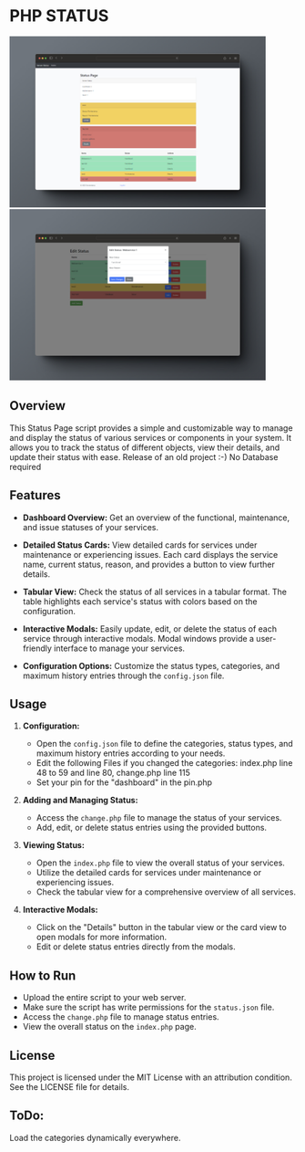 # PHP STATUS

<img src="assets/img/index.jpg" style="max-width: 450px;">
<img src="assets/img/dashboard.jpg" style="max-width: 450px;">


## Overview

This Status Page script provides a simple and customizable way to manage and display the status of various services or components in your system. It allows you to track the status of different objects, view their details, and update their status with ease. Release of an old project :-) No Database required

## Features

-   **Dashboard Overview:** Get an overview of the functional, maintenance, and issue statuses of your services.
    
-   **Detailed Status Cards:** View detailed cards for services under maintenance or experiencing issues. Each card displays the service name, current status, reason, and provides a button to view further details.
    
-   **Tabular View:** Check the status of all services in a tabular format. The table highlights each service's status with colors based on the configuration.
    
-   **Interactive Modals:** Easily update, edit, or delete the status of each service through interactive modals. Modal windows provide a user-friendly interface to manage your services.
    
-   **Configuration Options:** Customize the status types, categories, and maximum history entries through the `config.json` file.
    

## Usage

1.  **Configuration:**
    
    -   Open the `config.json` file to define the categories, status types, and maximum history entries according to your needs. 
    -   Edit the following Files if you changed the categories: index.php line 48 to 59 and line 80, change.php line 115
    -   Set your pin for the "dashboard" in the pin.php
2.  **Adding and Managing Status:**
    
    -   Access the `change.php` file to manage the status of your services.
    -   Add, edit, or delete status entries using the provided buttons.
3.  **Viewing Status:**
    
    -   Open the `index.php` file to view the overall status of your services.
    -   Utilize the detailed cards for services under maintenance or experiencing issues.
    -   Check the tabular view for a comprehensive overview of all services.
4.  **Interactive Modals:**
    
    -   Click on the "Details" button in the tabular view or the card view to open modals for more information.
    -   Edit or delete status entries directly from the modals.

## How to Run

-   Upload the entire script to your web server.
-   Make sure the script has write permissions for the `status.json` file.
-   Access the `change.php` file to manage status entries.
-   View the overall status on the `index.php` page.

## License

This project is licensed under the MIT License with an attribution condition. See the LICENSE file for details.


## ToDo:
Load the categories dynamically everywhere.  